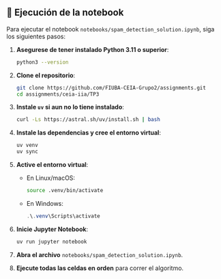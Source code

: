 ## 🧠 Ejecución de la notebook

Para ejecutar el notebook `notebooks/spam_detection_solution.ipynb`, siga los siguientes pasos:

1. **Asegurese de tener instalado Python 3.11 o superior**:

   ```bash
   python3 --version
   ```

2. **Clone el repositorio**:

   ```bash
   git clone https://github.com/FIUBA-CEIA-Grupo2/assignments.git
   cd assignments/ceia-iia/TP3
   ```

3. **Instale `uv` si aun no lo tiene instalado**:

   ```bash
   curl -Ls https://astral.sh/uv/install.sh | bash
   ```

4. **Instale las dependencias y cree el entorno virtual**:

   ```bash
   uv venv
   uv sync
   ```

5. **Active el entorno virtual**:

   - En Linux/macOS:
     ```bash
     source .venv/bin/activate
     ```
   - En Windows:
     ```powershell
     .\.venv\Scripts\activate
     ```

6. **Inicie Jupyter Notebook**:

   ```bash
   uv run jupyter notebook
   ```

7. **Abra el archivo** `notebooks/spam_detection_solution.ipynb`.

8. **Ejecute todas las celdas en orden** para correr el algoritmo.